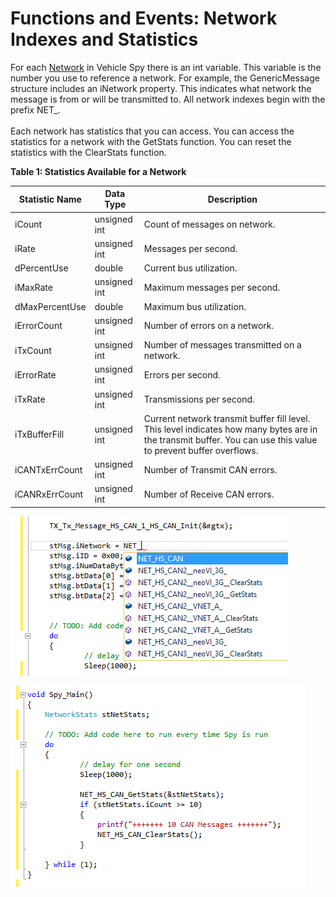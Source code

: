 # Functions and Events: Network Indexes and Statistics

For each [Network](../../../main-menu-spy-networks/networks/) in Vehicle Spy there is an int variable. This variable is the number you use to reference a network. For example, the GenericMessage structure includes an iNetwork property. This indicates what network the message is from or will be transmitted to. All network indexes begin with the prefix NET\_.\
\
Each network has statistics that you can access. You can access the statistics for a network with the GetStats function. You can reset the statistics with the ClearStats function.

**Table 1: Statistics Available for a Network**

| Statistic Name | Data Type    | Description                                                                                                                                                     |
| -------------- | ------------ | --------------------------------------------------------------------------------------------------------------------------------------------------------------- |
| iCount         | unsigned int | Count of messages on network.                                                                                                                                   |
| iRate          | unsigned int | Messages per second.                                                                                                                                            |
| dPercentUse    | double       | Current bus utilization.                                                                                                                                        |
| iMaxRate       | unsigned int | Maximum messages per second.                                                                                                                                    |
| dMaxPercentUse | double       | Maximum bus utilization.                                                                                                                                        |
| iErrorCount    | unsigned int | Number of errors on a network.                                                                                                                                  |
| iTxCount       | unsigned int | Number of messages transmitted on a network.                                                                                                                    |
| iErrorRate     | unsigned int | Errors per second.                                                                                                                                              |
| iTxRate        | unsigned int | Transmissions per second.                                                                                                                                       |
| iTxBufferFill  | unsigned int | Current network transmit buffer fill level. This level indicates how many bytes are in the transmit buffer. You can use this value to prevent buffer overflows. |
| iCANTxErrCount | unsigned int | Number of Transmit CAN errors.                                                                                                                                  |
| iCANRxErrCount | unsigned int | Number of Receive CAN errors.                                                                                                                                   |

![Figure 1: The network index variables allow you to define what network you are transmitting to or receiving from.](../../../../.gitbook/assets/NetIndexes.gif)

![Figure 2: The GetStats and ClearStats API allows you to access the statistics for a network.](../../../../.gitbook/assets/network_clearstats.gif)
